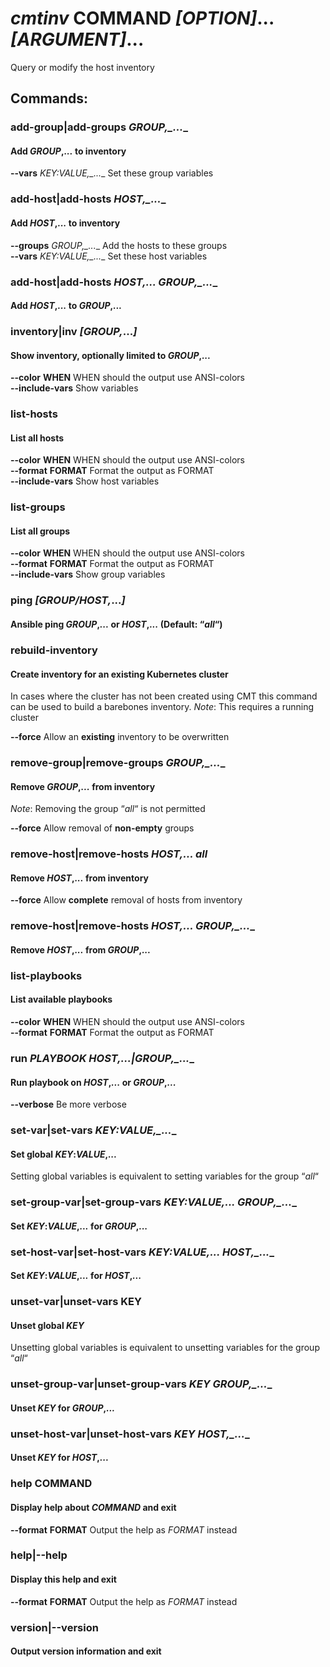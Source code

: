 # ___cmtinv___ __COMMAND__ _\[OPTION\]_... _\[ARGUMENT\]_...

Query or modify the host inventory

## Commands:
### add-group|add-groups __GROUP_,_...__
#### Add _GROUP_,_..._ to inventory
  
  
  __--vars__ __KEY_:_VALUE_,_...__
  Set these group variables  
### add-host|add-hosts __HOST_,_...__
#### Add _HOST_,_..._ to inventory
  
  
  __--groups__ __GROUP_,_...__
  Add the hosts to these groups  
  __--vars__ __KEY_:_VALUE_,_...__
  Set these host variables  
### add-host|add-hosts __HOST_,_..._ _GROUP_,_...__
#### Add _HOST_,_..._ to _GROUP_,_..._
  
  
### inventory|inv _[_GROUP_,_..._]_
#### Show inventory, optionally limited to _GROUP_,_..._
  
  
  __--color__ __WHEN__
  WHEN should the output use ANSI-colors  
  __--include-vars__
  Show variables  
### list-hosts
#### List all hosts
  
  
  __--color__ __WHEN__
  WHEN should the output use ANSI-colors  
  __--format__ __FORMAT__
  Format the output as FORMAT  
  __--include-vars__
  Show host variables  
### list-groups
#### List all groups
  
  
  __--color__ __WHEN__
  WHEN should the output use ANSI-colors  
  __--format__ __FORMAT__
  Format the output as FORMAT  
  __--include-vars__
  Show group variables  
### ping _[_GROUP/HOST_,_..._]_
#### Ansible ping _GROUP_,_..._ or _HOST_,_..._ (Default: “_all_“)
  
  
### rebuild-inventory
#### Create inventory for an existing Kubernetes cluster
  
  

In cases where the cluster has not been created using CMT this command can be used to build a barebones inventory. _Note_: This requires a running cluster
  
  
  __--force__
  Allow an __existing__ inventory to be overwritten  
### remove-group|remove-groups __GROUP_,_...__
#### Remove _GROUP_,_..._ from inventory
  
  

_Note_: Removing the group “_all_“ is not permitted
  
  
  __--force__
  Allow removal of __non-empty__ groups  
### remove-host|remove-hosts __HOST_,_..._ _all__
#### Remove _HOST_,_..._ from inventory
  
  
  __--force__
  Allow __complete__ removal of hosts from inventory  
### remove-host|remove-hosts __HOST_,_..._ _GROUP_,_...__
#### Remove _HOST_,_..._ from _GROUP_,_..._
  
  
### list-playbooks
#### List available playbooks
  
  
  __--color__ __WHEN__
  WHEN should the output use ANSI-colors  
  __--format__ __FORMAT__
  Format the output as FORMAT  
### run __PLAYBOOK_ _HOST_,_..._|_GROUP_,_...__
#### Run playbook on _HOST_,_..._ or _GROUP_,_..._
  
  
  __--verbose__
  Be more verbose  
### set-var|set-vars __KEY_:_VALUE_,_...__
#### Set global _KEY_:_VALUE_,_..._
  
  

Setting global variables is equivalent to setting variables for the group “_all_“
  
  
### set-group-var|set-group-vars __KEY_:_VALUE_,_..._ _GROUP_,_...__
#### Set _KEY_:_VALUE_,_..._ for _GROUP_,_..._
  
  
### set-host-var|set-host-vars __KEY_:_VALUE_,_..._ _HOST_,_...__
#### Set _KEY_:_VALUE_,_..._ for _HOST_,_..._
  
  
### unset-var|unset-vars __KEY__
#### Unset global _KEY_
  
  

Unsetting global variables is equivalent to unsetting variables for the group “_all_“
  
  
### unset-group-var|unset-group-vars __KEY_ _GROUP_,_...__
#### Unset _KEY_ for _GROUP_,_..._
  
  
### unset-host-var|unset-host-vars __KEY_ _HOST_,_...__
#### Unset _KEY_ for _HOST_,_..._
  
  
  
  
### help __COMMAND__
#### Display help about _COMMAND_ and exit
  
  
  __--format__ __FORMAT__
  Output the help as _FORMAT_ instead  
### help|--help
#### Display this help and exit
  
  
  __--format__ __FORMAT__
  Output the help as _FORMAT_ instead  
### version|--version
#### Output version information and exit
  
  
